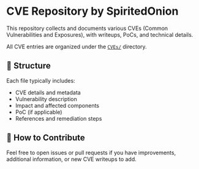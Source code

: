 # CVE Repository by SpiritedOnion

This repository collects and documents various CVEs (Common Vulnerabilities and Exposures), with writeups, PoCs, and technical details.

All CVE entries are organized under the [`CVEs/`](https://github.com/spiritedonion/CVEs/tree/main/CVEs) directory.

## 🧩 Structure

Each file typically includes:

- CVE details and metadata
- Vulnerability description
- Impact and affected components
- PoC (if applicable)
- References and remediation steps

## 🔧 How to Contribute

Feel free to open issues or pull requests if you have improvements, additional information, or new CVE writeups to add.
